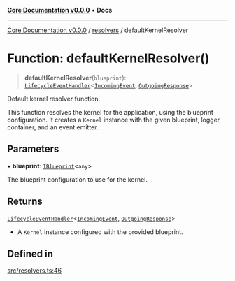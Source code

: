 [**Core Documentation v0.0.0**](../../README.md) • **Docs**

***

[Core Documentation v0.0.0](../../modules.md) / [resolvers](../README.md) / defaultKernelResolver

# Function: defaultKernelResolver()

> **defaultKernelResolver**(`blueprint`): [`LifecycleEventHandler`](../../definitions/interfaces/LifecycleEventHandler.md)\<[`IncomingEvent`](../../events/IncomingEvent/classes/IncomingEvent.md), [`OutgoingResponse`](../../events/OutgoingResponse/classes/OutgoingResponse.md)\>

Default kernel resolver function.

This function resolves the kernel for the application, using the blueprint configuration.
It creates a `Kernel` instance with the given blueprint, logger, container, and an event emitter.

## Parameters

• **blueprint**: [`IBlueprint`](../../definitions/type-aliases/IBlueprint.md)\<`any`\>

The blueprint configuration to use for the kernel.

## Returns

[`LifecycleEventHandler`](../../definitions/interfaces/LifecycleEventHandler.md)\<[`IncomingEvent`](../../events/IncomingEvent/classes/IncomingEvent.md), [`OutgoingResponse`](../../events/OutgoingResponse/classes/OutgoingResponse.md)\>

- A `Kernel` instance configured with the provided blueprint.

## Defined in

[src/resolvers.ts:46](https://github.com/stonemjs/core/blob/be89f756f02a94c320588453a86b3e95bc4e060f/src/resolvers.ts#L46)
